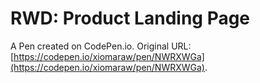 # RWD: Product Landing Page

A Pen created on CodePen.io. Original URL: [https://codepen.io/xiomaraw/pen/NWRXWGa](https://codepen.io/xiomaraw/pen/NWRXWGa).


